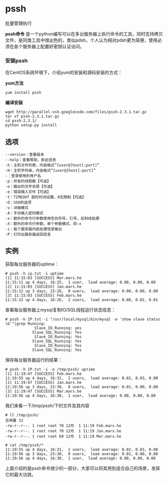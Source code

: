 # pssh

批量管理执行


**pssh命令** 是一个python编写可以在多台服务器上执行命令的工具，同时支持拷贝文件，是同类工具中很出色的，类似pdsh，个人认为相对pdsh更为简便，使用必须在各个服务器上配置好密钥认证访问。

### 安装pssh

在CentOS系统环境下，介绍yum的安装和源码安装的方式：

 **yum方法** 

```
yum install pssh
```

 **编译安装** 

```
wget http://parallel-ssh.googlecode.com/files/pssh-2.3.1.tar.gz
tar xf pssh-2.3.1.tar.gz
cd pssh-2.3.1/
python setup.py install
```

## 选项

```
--version：查看版本
--help：查看帮助，即此信息
-h：主机文件列表，内容格式”[user@]host[:port]”
-H：主机字符串，内容格式”[user@]host[:port]”
-：登录使用的用户名
-p：并发的线程数【可选】
-o：输出的文件目录【可选】
-e：错误输入文件【可选】
-t：TIMEOUT 超时时间设置，0无限制【可选】
-O：SSH的选项
-v：详细模式
-A：手动输入密码模式
-x：额外的命令行参数使用空白符号，引号，反斜线处理
-X：额外的命令行参数，单个参数模式，同-x
-i：每个服务器内部处理信息输出
-P：打印出服务器返回信息
```

## 实例

获取每台服务器的uptime：

```
# pssh -h ip.txt -i uptime
[1] 11:15:03 [SUCCESS] Mar.mars.he
11:15:11 up 4 days, 16:25,  1 user,  load average: 0.00, 0.00, 0.00
[2] 11:15:03 [SUCCESS] Jan.mars.he
11:15:12 up 3 days, 23:26,  0 users,  load average: 0.00, 0.00, 0.00
[3] 11:15:03 [SUCCESS] Feb.mars.he
11:15:12 up 4 days, 16:26,  2 users,  load average: 0.08, 0.02, 0.01
```

查看每台服务器上mysql复制IO/SQL线程运行状态信息：

```
# pssh -h IP.txt -i "/usr/local/mysql/bin/mysql -e 'show slave status \G'"|grep Running:
             Slave_IO_Running: yes
            Slave_SQL_Running: Yes
             Slave_IO_Running: Yes
            Slave_SQL_Running: Yes
             Slave_IO_Running: Yes
            Slave_SQL_Running: Yes
```

保存每台服务器运行的结果：

```
# pssh -h IP.txt -i -o /tmp/pssh/ uptime
[1] 11:19:47 [SUCCESS] Feb.mars.he
11:19:55 up 4 days, 16:31,  2 users,  load average: 0.02, 0.03, 0.00
[2] 11:19:47 [SUCCESS] Jan.mars.he
11:19:56 up 3 days, 23:30,  0 users,  load average: 0.01, 0.00, 0.00
[3] 11:19:47 [SUCCESS] Mar.mars.he
11:19:56 up 4 days, 16:30,  1 user,  load average: 0.00, 0.00, 0.00
```

我们来看一下/tmp/pssh/下的文件及其内容

```
# ll /tmp/pssh/
总用量 12
-rw-r--r--. 1 root root 70 12月  1 11:19 Feb.mars.he
-rw-r--r--. 1 root root 70 12月  1 11:19 Jan.mars.he
-rw-r--r--. 1 root root 69 12月  1 11:19 Mar.mars.he

# cat /tmp/pssh/*
11:19:55 up 4 days, 16:31,  2 users,  load average: 0.02, 0.03, 0.00
11:19:56 up 3 days, 23:30,  0 users,  load average: 0.01, 0.00, 0.00
11:19:56 up 4 days, 16:30,  1 user,  load average: 0.00, 0.00, 0.00
```

上面介绍的是pssh命令很少的一部分，大家可以将其用到适合自己的场景，发挥它的最大功效。


